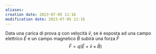 ```yaml
---
aliases: 
creation date: 2023-07-05 11:16
modification date: 2023-07-05 11:16
---
```


Data una carica di prova $q$ con velocità $\bar{v}$, se è esposta ad una campo elettrico $\bar{E}$ e un campo magnetico $\bar{B}$ subirà una forza $\bar{F}$
$$  \bar{F} = q(\bar{E} + \bar{v} \times \bar{B}) $$

